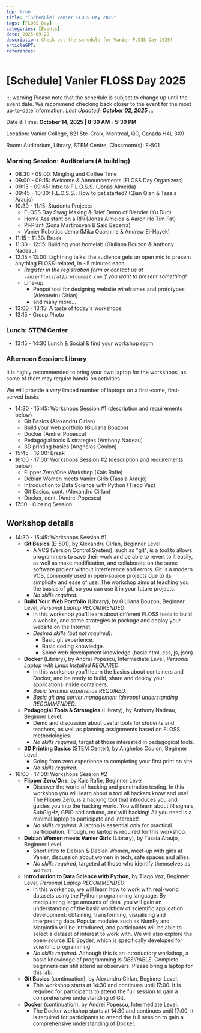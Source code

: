 ```yaml
---
top: true
title: "[Schedule] Vanier FLOSS Day 2025"
tags: [FLOSS Day]
categories: [Events]
date: 2025-09-29
description: Check out the schedule for Vanier FLOSS Day 2025!
articleGPT: 
references:
---
```


# [Schedule] Vanier FLOSS Day 2025

::: warning Please note that the schedule is subject to change up until the event date. We recommend checking back closer to the event for the most up-to-date information.
_Last Updated: **October 02, 2025**_
:::

Date & Time: **October 14, 2025 | 8:30 AM - 5:30 PM**

Location: Vanier College, 821 Ste-Croix, Montreal, QC, Canada H4L 3X9

Room: Auditorium, Library, STEM Centre, Classroom(s): E-501

### Morning Session: Auditorium (A building)

- 08:30 - 09:00: Mingling and Coffee Time
- 09:00 - 09:15: Welcome & Announcements (FLOSS Day Organizers)
- 09:15 - 09:45: Intro to F.L.O.S.S. (Jonas Almeida)
- 09:45 - 10:30: F.L.O.S.S.: How to get started? (Qian Qian & Tassia Araujo)
- 10:30 - 11:15: Students Projects
  - FLOSS Day Swag Making & Brief Demo of Blender (Yu Duo)
  - Home Assistant on a RPi (Jonas Almeida & Aaron Ho Tim Fat)
  - Pi-Plant (Sona Martirosyan & Said Becerra)
  - Vanier Robotics demo (Mika Ouaknine & Andrew El-Hayek)
- 11:15 - 11:30: Break
- 11:30 - 12:15: Building your homelab (Giuliana Bouzon & Anthony Nadeau)
- 12:15 - 13:00: Lightning talks: the audience gets an open mic to present anything FLOSS-related, in ~5 minutes each.
  - _Register in the registration form or contact us at `vanierfloss[at]protonmail.com` if you want to present something!_
  - Line-up:
    - Penpot tool for designing website wireframes and prototypes (Alexandru Cirlan)
    - and many more...
- 13:00 - 13:15: A taste of today's workshops
- 13:15 - Group Photo
  
### Lunch: STEM Center

- 13:15 - 14:30 Lunch & Social & find your workshop room

### Afternoon Session: Library

It is highly recommended to bring your own laptop for the workshops, as some of them may require hands-on activities.

We will provide a _very_ limited number of laptops on a first-come, first-served basis.

- 14:30 - 15:45: Workshops Session #1 (description and requirements below)
  - Git Basics (Alexandru Cirlan)
  - Build your web portfolio (Giuliana Bouzon)
  - Docker (Andrei Popescu)
  - Pedagogial tools & strategies (Anthony Nadeau)
  - 3D printing basics (Anghelos Coulon)
- 15:45 - 16:00: Break
- 16:00 - 17:00: Workshops Session #2  (description and requirements below)
  - Flipper Zero/One Workshop (Kais Rafie)
  - Debian Women meets Vanier Girls (Tassia Araujo)
  - Introduction to Data Science with Python (Tiago Vaz)
  - Git Basics, cont. (Alexandru Cirlan)
  - Docker, cont. (Andrei Popescu)
- 17:10 - Closing Session

## Workshop details

- 14:30 - 15:45: Workshops Session #1
  - **Git Basics** (E-501), by Alexandru Cirlan, Beginner Level.
    - A VCS (Version Control System), such as "git", is a tool to allows programmers to save their work and be able to revert to it easily, as well as make modification, and collaborate on the same software project without interference and errors. Git is a modern VCS, commonly used in open-source projects due to its simplicity and ease of use. The workshop aims at teaching you the basics of git, so you can use it in your future projects.
    - _No skills required._
  - **Build Your Web Portfolio** (Library), by Giuliana Bouzon, Beginner Level, _Personal Laptop RECOMMENDED_.
    - In this workshop you'll learn about different FLOSS tools to build a website, and some strategies to package and deploy your website on the Internet.
    - _Desired skills (but not required)_:
      - Basic git experience.
      - Basic coding knowledge.
      - Some web development knowledge (basic html, css, js, json).
  - **Docker** (Library), by Andrei Popescu, Intermediate Level, _Personal Laptop with Linux Installed REQUIRED_.
    - In this workshop you'll learn the basics about containers and Docker, and be ready to build, share and deploy your applications inside containers.
    - _Basic terminal experience REQUIRED._
    - _Basic git and server management (devops) understanding RECOMMENDED._
  - **Pedagogial Tools & Strategies** (Library), by Anthony Nadeau, Beginner Level.
    - Demo and discussion about useful tools for students and teachers, as well as planning assignments based on FLOSS methodologies.
    - _No skills required_, target at those interested in pedagogical tools.
  - **3D Printing Basics** (STEM Center), by Anghelos Coulon, Beginner Level.
    - Going from zero experience to completing your first print on site.
    - _No skills required._
- 16:00 - 17:00: Workshops Session #2
  - **Flipper Zero/One**, by Kais Rafie, Beginner Level.
    - Discover the world of hacking and penetration testing. In this workshop you will learn about a tool all hackers know and use! The Flipper Zero, is a hacking tool that introduces you and guides you into the hacking world. You will learn about IR signals, SubGigHz, GPIO and arduino, and wifi hacking! All you need is a minimal laptop to participate and intereset!
    - _No skills required._ A laptop is essential only for practical participation. Though, no laptop is required for this workshop.
  - **Debian Women meets Vanier Girls** (Library), by Tassia Araujo, Beginner Level.
    - Short intro to Debian & Debian Women, meet-up with girls at Vanier, discussion about women in tech, safe spaces and allies.
    - _No skills required_, targeted at those who identify themselves as women.
  - **Introduction to Data Science with Python**, by Tiago Vaz, Beginner Level, _Personal Laptop RECOMMENDED_.
    - In this workshop, we will learn how to work with real-world datasets using the Python programming language. By manipulating large amounts of data, you will gain an understanding of the basic workflow of scientific application development: obtaining, transforming, visualising and interpreting data. Popular modules such as NumPy and Matplotlib will be introduced, and participants will be able to select a dataset of interest to work with. We will also explore the open-source IDE Spyder, which is specifically developed for scientific programming.
    - _No skills required._ Although this is an introductory workshop, a basic knowledge of programming is _DESIRABLE_. Complete beginners can still attend as observers. Please bring a laptop for this lab.
  - **Git Basics** (continuation), by Alexandru Cirlan, Beginner Level.
    - This workshop starts at 14:30 and continues until 17:00. It is required for participants to attend the full session to gain a comprehensive understanding of Git.
  - **Docker** (continuation), by Andrei Popescu, Intermediate Level.
    - The Docker workshop starts at 14:30 and continues until 17:00. It is required for participants to attend the full session to gain a comprehensive understanding of Docker.

